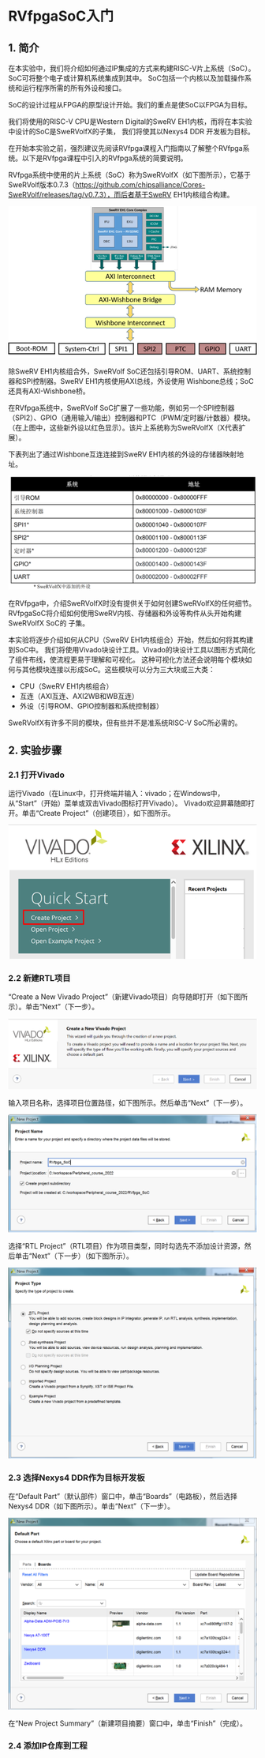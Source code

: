 # RVfpgaSoC入门

## 1. 简介

在本实验中，我们将介绍如何通过IP集成的方式来构建RISC-V片上系统（SoC）。SoC可将整个电子或计算机系统集成到其中。
SoC包括一个内核以及加载操作系统和运行程序所需的所有外设和接口。

SoC的设计过程从FPGA的原型设计开始。我们的重点是使SoC以FPGA为目标。

我们将使用的RISC-V CPU是Western Digital的SweRV EH1内核，而将在本实验中设计的SoC是SweRVolfX的子集，
我们将使其以Nexys4 DDR 开发板为目标。

在开始本实验之前，强烈建议先阅读RVfpga课程入门指南以了解整个RVfpga系统。以下是RVfpga课程中引入的RVfpga系统的简要说明。

RVfpga系统中使用的片上系统（SoC）称为SweRVolfX（如下图所示），它基于SweRVolf版本0.7.3（https://github.com/chipsalliance/Cores-SweRVolf/releases/tag/v0.7.3），而后者基于SweRV EH1内核组合构建。

![SweRVolfX](image_2022010501.png)

除SweRV EH1内核组合外，SweRVolf SoC还包括引导ROM、UART、系统控制器和SPI控制器。SweRV EH1内核使用AXI总线，外设使用
Wishbone总线；SoC还具有AXI-Wishbone桥。

在RVfpga系统中，SweRVolf SoC扩展了一些功能，例如另一个SPI控制器（SPI2）、GPIO（通用输入/输出）控制器和PTC（PWM/定时器/计数器）模块。
（在上图中，这些新外设以红色显示）。该片上系统称为SweRVolfX（X代表扩展）。

下表列出了通过Wishbone互连连接到SweRV EH1内核的外设的存储器映射地址。

![SweRVolf的存储器映射地址](image_2022010502.png)

在RVfpga中，介绍SweRVolfX时没有提供关于如何创建SweRVolfX的任何细节。RVfpgaSoC将介绍如何使用SweRV内核、存储器和外设等构件从头开始构建SweRVolfX SoC的
子集。

本实验将逐步介绍如何从CPU（SweRV EH1内核组合）开始，然后如何将其构建到SoC中。
我们将使用Vivado块设计工具。Vivado的块设计工具以图形方式简化了组件布线，使流程更易于理解和可视化。
这种可视化方法还会说明每个模块如何与其他模块连接以形成SoC。这些模块可以分为三大块或三大类：

- CPU（SweRV EH1内核组合）
- 互连（AXI互连、AXI2WB和WB互连）
- 外设（引导ROM、GPIO控制器和系统控制器）

SweRVolfX有许多不同的模块，但有些并不是准系统RISC-V SoC所必需的。

## 2. 实验步骤
### 2.1 打开Vivado
运行Vivado（在Linux中，打开终端并输入：vivado；在Windows中，从“Start”（开始）菜单或双击Vivado图标打开Vivado）。
Vivado欢迎屏幕随即打开。单击“Create Project”（创建项目），如下图所示。

![Vivado欢迎屏幕：“Create Project”（创建项目）](image_2022010503.png)

### 2.2 新建RTL项目
“Create a New Vivado Project”（新建Vivado项目）向导随即打开（如下图所示）。单击“Next”（下一步）。

![“Create a New Vivado Project”（新建Vivado项目）向导](image_2022010504.png)

输入项目名称，选择项目位置路径，如下图所示。然后单击“Next”（下一步）。

![项目名称](image_2022010505.png)

选择“RTL Project”（RTL项目）作为项目类型，同时勾选先不添加设计资源，然后单击“Next”（下一步）（如下图所示）。

![RTL项目](image_2022010506.png)

### 2.3 选择Nexys4 DDR作为目标开发板
在“Default Part”（默认部件）窗口中，单击“Boards”（电路板），然后选择Nexys4 DDR（如下图所示）。单击“Next”（下一步）。

![选择目标板：Nexys4 DDR](image_2022010507.png)

在“New Project Summary”（新建项目摘要）窗口中，单击“Finish”（完成）。

### 2.4 添加IP仓库到工程
